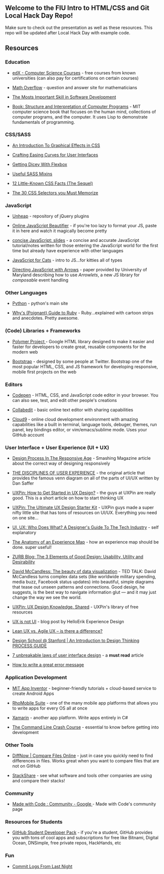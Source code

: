 ## Welcome to the FIU Intro to HTML/CSS and Git Local Hack Day Repo!

Make sure to check out the presentation as well as these resources. This repo will be updated after Local Hack Day with example code.

## Resources

### Education
* [edX - Computer Science Courses](http://wmi.is/q0tt4v) - free courses from known universities (can also pay for certifications on certain courses)

* [Math Overflow](http://wmi.is/don0fn) - question and answer site for mathematicians

* [The Mosts Important Skill in Software Development](http://wmi.is/067wy4)

* [Book: Structure and Interpretation of Computer Programs](http://wmi.is/6c2880) - MIT computer science book that focuses on the human mind, collections of computer programs, and the computer. It uses Lisp to demonstrate fundamentals of programming.

### CSS/SASS
* [An Introduction To Graphical Effects in CSS](http://wmi.is/t59lny)

* [Crafting Easing Curves for User Interfaces](http://wmi.is/5j1245)

* [Getting Dicey With Flexbox](http://wmi.is/34c8nr)

* [Useful SASS Mixins](http://wmi.is/r3dpsa)

* [12 Little-Known CSS Facts (The Sequel)](http://wmi.is/iayv8u)

* [The 30 CSS Selectors you Must Memorize](http://wmi.is/317y42)


### JavaScript
* [Unheap](http://www.unheap.com/) - repository of jQuery plugins

* [Online JavaScript Beautifier](http://wmi.is/123k3f) - if you're too lazy to format your JS, paste it in here and watch it magically become pretty

* [concise JavaScript: slides](http://wmi.is/023cl3) - a concise and accurate JavaScript tutorial/notes written
for those entering the JavaScript world for the first time but already have experience with other languages

* [JavaScript for Cats](http://jsforcats.com/) - intro to JS...for kitties all of types

* [Directing JavaScript with Arrows](http://wmi.is/eg1z1j) - paper provided by University of Maryland describing how to use *Arrowlets*, a new JS library for *composable* event handling

### Other Languages
* [Python](http://wmi.is/9pr94c) - python's main site

* [Why's (Poignant) Guide to Ruby](http://wmi.is/a6a51b) - Ruby...explained with cartoon strips and anecdotes. Pretty awesome.

### (Code) Libraries + Frameworks
* [Polymer Project ](http://wmi.is/4kao29) - Google HTML library designed to make it easier and faster for developers to create great, reusable components for the modern web

* [Bootstrap](http://getbootstrap.com/) - designed by some people at Twitter. Bootstrap one of the most popular HTML, CSS, and JS framework for developing responsive, mobile first projects on the web


### Editors
* [Codepen](http://wmi.is/ewzzt6) -  HTML, CSS, and JavaScript code editor in your browser. You can also see, test, and edit other people's creations

* [Collabedit](http://wmi.is/il38j0) - basic online text editor with sharing capabilities

* [Cloud9](https://c9.io/) - online cloud development environment with amazing capabilities like a built in terminal, language tools, debuger, themes, run panel, key bindings editor, or vim/emacs/sublime mode. Uses your GitHub account


### User Interface + User Experience (UI + UX)
* [Design Process In The Responsive Age](http://wmi.is/1db6p7) - Smashing Magazine article about the correct way of designing responsively

* [THE DISCIPLINES OF USER EXPERIENCE](http://wmi.is/m5ak0r) - the original article that provides the famous venn diagram on all of the parts of UI/UX written by Dan Saffer

* [UXPin: How to Get Started in UX Design?](http://wmi.is/l85l22) - the guys at UXPin are really good. This is a short article on how to start thinking UX

* [UXPin: The Ultimate UX Design Starter Kit](http://wmi.is/0sd171) - UXPin guys made a super nifty little site that has tons of resources on UI/UX. Everything you need on one site...

* [UI, UX: Who Does What? A Designer's Guide To The Tech Industry](http://wmi.is/75h2n3) - self explanatory

* [The Anatomy of an Experience Map](http://wmi.is/tqak0q) - how an experience map should be done. super useful!
* [ZURB Blog: The 3 Elements of Good Design: Usability, Utility and Desirability](http://wmi.is/u94k0o)

* [David McCandless: The beauty of data visualization](http://wmi.is/x06v95) - TED TALK: David McCandless turns complex data sets (like worldwide military spending, media buzz, Facebook status updates) into beautiful, simple diagrams that tease out unseen patterns and connections. Good design, he suggests, is the best way to navigate information glut — and it may just change the way we see the world.

* [UXPin: UX Design Knowledge. Shared](http://wmi.is/793us5) - UXPin's library of free resources

* [UX is not UI](http://wmi.is/2q989n) - blog post by HelloErik Experience Design

* [Lean UX vs. Agile UX – is there a difference?](http://wmi.is/223j9c)

* [Design School @ Stanford | An Introduction to Design Thinking PROCESS GUIDE](http://wmi.is/8339b1)

* [7 unbreakable laws of user interface design](http://wmi.is/t8xc4m) - a **must read** article

* [How to write a great error message](http://wmi.is/u8f5nt)


### Application Development
* [MIT App Inventor](http://wmi.is/k7w578) - beginner-friendly tutorials + cloud-based service to create Android Apps

* [RhoMobile Suite](http://wmi.is/kpkx2r) - one of the many mobile app platforms that allows you to write apps for every OS all at once

* [Xamarin](http://wmi.is/wp86s4) - another app platform. Write apps entirely in C#

* [The Command Line Crash Course](http://wmi.is/5qn5bp) - essential to know before getting into development


### Other Tools
* [DiffNow | Compare Files Online](http://wmi.is/1av9x2) - just in case you quickly need to find differences in files. Works great when you want to compare files that are not on GitHub

* [StackShare](http://stackshare.io/) - see what software and tools other companies are using and compare their stacks!


### Community
* [Made with Code : Community - Google ](http://wmi.is/6o099s) - Made with Code's community page


### Resources for Students
* [GitHub Student Developer Pack](http://wmi.is/tsh031) - if you're a student, GitHub provides you with tons of cool apps and subscriptions for free like Bitnami, Digital Ocean, DNSimple, free private repos, HackHands, etc


### Fun
* [Commit Logs From Last Night](http://www.commitlogsfromlastnight.com/)
